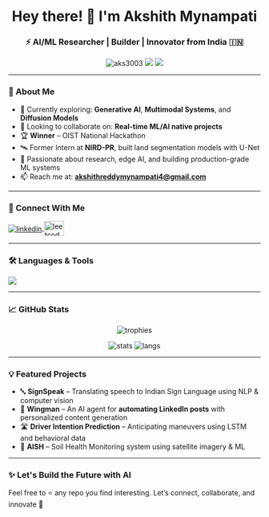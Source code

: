 <h1 align="center">Hey there! 👋 I'm Akshith Mynampati</h1>
<h3 align="center">⚡ AI/ML Researcher | Builder | Innovator from India 🇮🇳</h3>

<p align="center">
  <img src="https://komarev.com/ghpvc/?username=aks3003&label=Profile%20Views&color=0e75b6&style=flat" alt="aks3003" />
  <img src="https://img.shields.io/badge/AI%20Enthusiast-%F0%9F%A7%90-blue" />
  <img src="https://img.shields.io/badge/Loves-Coding-%23f34b7d" />
</p>

---

### 🚀 About Me

- 🔭 Currently exploring: **Generative AI**, **Multimodal Systems**, and **Diffusion Models**
- 👯 Looking to collaborate on: **Real-time ML/AI native projects**
- 🏆 **Winner** – OIST National Hackathon  
- 🛰️ Former Intern at **NIRD-PR**, built land segmentation models with U-Net  
- 🌱 Passionate about research, edge AI, and building production-grade ML systems  
- 📫 Reach me at: **akshithreddymynampati4@gmail.com**

---

### 🤝 Connect With Me

<p align="left">
  <a href="https://linkedin.com/in/akshith-mynampati" target="blank">
    <img align="center" src="https://skillicons.dev/icons?i=linkedin" alt="linkedin" />
  </a>
  <a href="https://www.leetcode.com/akshithreddymynampati4" target="blank">
    <img align="center" src="https://upload.wikimedia.org/wikipedia/commons/1/19/LeetCode_logo_black.png" alt="leetcode" height="30" width="40" />
  </a>
</p>

---

### 🛠️ Languages & Tools

<p align="left">
  <img src="https://skillicons.dev/icons?i=python,tensorflow,pytorch,opencv,sklearn,pandas,numpy,docker,aws,html,css,js,mysql,git,vscode" />
</p>

---

### 📈 GitHub Stats

<p align="center">
  <img src="https://github-profile-trophy.vercel.app/?username=aks3003&theme=monokai&row=1&column=6" alt="trophies" />
</p>

<p align="center">
  <img src="https://github-readme-stats.vercel.app/api?username=aks3003&show_icons=true&theme=tokyonight" alt="stats" />
  <img src="https://github-readme-stats.vercel.app/api/top-langs/?username=aks3003&layout=compact&theme=tokyonight" alt="langs" />
</p>

---

### 💡 Featured Projects

- 🔤 **SignSpeak** – Translating speech to Indian Sign Language using NLP & computer vision  
- 🤖 **Wingman** – An AI agent for **automating LinkedIn posts** with personalized content generation  
- 🛣️ **Driver Intention Prediction** – Anticipating maneuvers using LSTM and behavioral data  
- 🌾 **AISH** – Soil Health Monitoring system using satellite imagery & ML  

---

### ✨ Let's Build the Future with AI  
Feel free to ⭐ any repo you find interesting. Let’s connect, collaborate, and innovate 🚀
